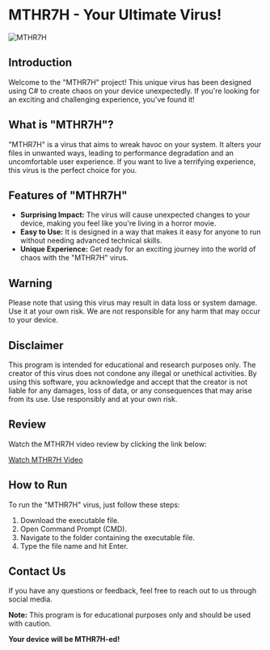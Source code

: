 # MTHR7H - Your Ultimate Virus!

![MTHR7H](https://i.ibb.co/cLDyNpp/MTHR7H.png)

## Introduction

Welcome to the "MTHR7H" project! This unique virus has been designed using C# to create chaos on your device unexpectedly. If you're looking for an exciting and challenging experience, you've found it!

## What is "MTHR7H"?

"MTHR7H" is a virus that aims to wreak havoc on your system. It alters your files in unwanted ways, leading to performance degradation and an uncomfortable user experience. If you want to live a terrifying experience, this virus is the perfect choice for you.

## Features of "MTHR7H"

- **Surprising Impact:** The virus will cause unexpected changes to your device, making you feel like you're living in a horror movie.
- **Easy to Use:** It is designed in a way that makes it easy for anyone to run without needing advanced technical skills.
- **Unique Experience:** Get ready for an exciting journey into the world of chaos with the "MTHR7H" virus.

## Warning

Please note that using this virus may result in data loss or system damage. Use it at your own risk. We are not responsible for any harm that may occur to your device.

## Disclaimer

This program is intended for educational and research purposes only. The creator of this virus does not condone any illegal or unethical activities. By using this software, you acknowledge and accept that the creator is not liable for any damages, loss of data, or any consequences that may arise from its use. Use responsibly and at your own risk.

## Review

Watch the MTHR7H video review by clicking the link below:

[Watch MTHR7H Video](https://ia904509.us.archive.org/23/items/mthr-7-h/MTHR7H.mp4)

## How to Run

To run the "MTHR7H" virus, just follow these steps:

1. Download the executable file.
2. Open Command Prompt (CMD).
3. Navigate to the folder containing the executable file.
4. Type the file name and hit Enter.

## Contact Us

If you have any questions or feedback, feel free to reach out to us through social media.

**Note:** This program is for educational purposes only and should be used with caution.

**Your device will be MTHR7H-ed!**
